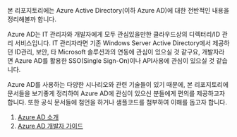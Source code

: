본 리포지토리에는 Azure Active Directory(이하 Azure AD)에 대한 전반적인 내용을 정리해볼까 합니다. 

Azure AD는 IT 관리자와 개발자에게 모두 관심있을만한 클라우드상의 디렉터리/ID 관리 서비스입니다. 
IT 관리자라면 기존 Windows Server Active Directory에서 제공하던 ID관리, 보안, 타 Microsoft 솔루션과의 연동에 관심이 있으실 것 같구요, 개발자라면 Azure AD를 활용한 SSO(Single Sign-On)이나 API사용에 관심이 있으실 것 같습니다.

Azure AD를 사용하는 다양한 시나리오와 관련 기술들이 있기 때문에, 본 리포지토리에 문서들을 보기좋게 정리하여 Azure AD에 관심이 있으신 분들에게 편의를 제공하고자 합니다. 또한 공식 문서들에 첨언을 하거나 샘플코드를 첨부하여 이해를 돕고자 합니다.

1. [Azure AD 소개](https://github.com/hanchoi/AzureAD/tree/master/1.%20Azure%20AD%20%EC%86%8C%EA%B0%9C)
2. [Azure AD 개발자 가이드](https://github.com/hanchoi/AzureAD/tree/master/2.%20Azure%20AD%20%EA%B0%9C%EB%B0%9C%EC%9E%90%20%EA%B0%80%EC%9D%B4%EB%93%9C)
